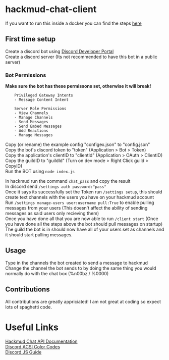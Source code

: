 # hackmud-chat-client

If you want to run this inside a docker you can find the steps [here](https://hub.docker.com/r/slingexe/hackmud-chat-client)

## First time setup
Create a discord bot using [Discord Developer Portal](https://discord.com/developers/)  
Create a discord server (Its not recommended to have this bot in a public server)  

### Bot Permissions
**Make sure the bot has these permissons set, otherwise it will break!**  
```
    Privileged Gateway Intents
    - Message Content Intent

    Server Role Permissions
    - View Channels
    - Manage Channels
    - Send Messages
    - Send Embed Messages
    - Add Reactions
    - Manage Messages
```

Copy (or rename) the example config "configex.json" to "config.json"  
Copy the bot's discord token to "token" (Application > Bot > Token)  
Copy the application's clientID to "clientId" (Application > OAuth > ClientID)  
Copy the guildID to "guildId" (Turn on dev mode > Right Click guild > CopyID)   
Run the BOT using `node index.js`  
  
In hackmud run the command `chat_pass` and copy the result  
In discord send `/settings auth password:"pass"`  
Once it says its successfully set the Token run `/settings setup`, this should create text channels with the users you have on your hackmud account  
Run `/settings manage-users user:username pull:True` to enable pulling messages from your users (This doesn't affect the ability of sending messages as said users only recieving them)  
Once you have done all that you are now able to run `/client start` (Once you have done all the steps above the bot should pull messages on startup)
The guild the bot is in should now have all of your users set as channels and it should start pulling messages.  

## Usage  
Type in the channels the bot created to send a message to hackmud  
Change the channel the bot sends to by doing the same thing you would normally do with the chat box (%n00bz / %0000)  

## Contributions
All contributions are greatly appriciated! I am not great at coding so expect lots of spaghetti code.  

# Useful Links
[Hackmud Chat API Documentation](https://hackmud.com/forums/general_discussion/chat_api_documentation)  
[Discord ACSI Color Codes](https://gist.github.com/kkrypt0nn/a02506f3712ff2d1c8ca7c9e0aed7c06)  
[Discord.JS Guide](https://discordjs.guide/)  